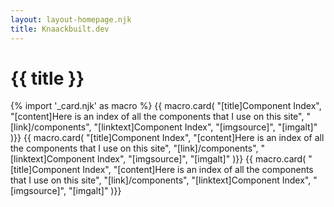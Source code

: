 ```yaml
---
layout: layout-homepage.njk
title: Knaackbuilt.dev
---
```

# {{ title }}

{% import '_card.njk' as macro %}
{{ macro.card(
    "[title]Component Index",
    "[content]Here is an index of all the components that I use on this site",
    "[link]/components",
    "[linktext]Component Index",
    "[imgsource]",
    "[imgalt]"
)}}
{{ macro.card(
    "[title]Component Index",
    "[content]Here is an index of all the components that I use on this site",
    "[link]/components",
    "[linktext]Component Index",
    "[imgsource]",
    "[imgalt]"
)}}
{{ macro.card(
    "[title]Component Index",
    "[content]Here is an index of all the components that I use on this site",
    "[link]/components",
    "[linktext]Component Index",
    "[imgsource]",
    "[imgalt]"
)}}




